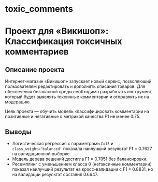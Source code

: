 # toxic_comments
# Проект для «Викишоп»: Классификация токсичных комментариев
## Описание проекта
Интернет-магазин «Викишоп» запускает новый сервис, позволяющий пользователям редактировать и дополнять описания товаров. Для обеспечения безопасной среды необходимо разработать инструмент, который будет выявлять токсичные комментарии и отправлять их на модерацию. 

Цель проекта — обучить модель классифицировать комментарии на позитивные и негативные с метрикой качества F1 не менее 0.75.

## Выводы
- Логистическая регрессия с параметрами `C=15` и `class_weight='balanced'` показала наилучший результат F1 = 0.7627 на валидационной выборке.
- Модель дерева решений достигла F1 = 0.7051 без балансировки.
- Ресемплинг с уменьшением класса 0 (нетоксичные комментарии) показал наилучший результат на кросс-валидации с F1 = 0.8831, но на валидации результат составил 0.6647.

